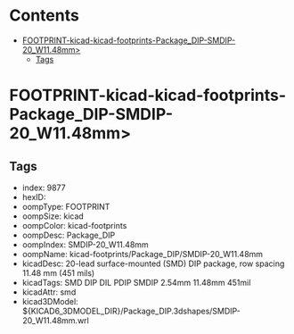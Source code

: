 



Contents
========

* [FOOTPRINT-kicad-kicad-footprints-Package_DIP-SMDIP-20_W11.48mm>](#footprint-kicad-kicad-footprints-package_dip-smdip-20_w1148mm)
	* [Tags](#tags)

# FOOTPRINT-kicad-kicad-footprints-Package_DIP-SMDIP-20_W11.48mm>

## Tags

- index: 9877
- hexID: 
- oompType: FOOTPRINT
- oompSize: kicad
- oompColor: kicad-footprints
- oompDesc: Package_DIP
- oompIndex: SMDIP-20_W11.48mm
- oompName: kicad-footprints/Package_DIP/SMDIP-20_W11.48mm
- kicadDesc: 20-lead surface-mounted (SMD) DIP package, row spacing 11.48 mm (451 mils)
- kicadTags: SMD DIP DIL PDIP SMDIP 2.54mm 11.48mm 451mil
- kicadAttr: smd
- kicad3DModel: ${KICAD6_3DMODEL_DIR}/Package_DIP.3dshapes/SMDIP-20_W11.48mm.wrl
